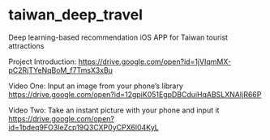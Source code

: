 # taiwan_deep_travel
Deep learning-based recommendation iOS APP for Taiwan tourist attractions

Project Introduction:
https://drive.google.com/open?id=1jVIqmMX-pC2RjTYeNqBoM_f7TmsX3xBu

Video One: Input an image from your phone’s library
https://drive.google.com/open?id=12gpiK051EgpDBCduiHqABSLXNAIjR66P

Video Two: Take an instant picture with your phone and input it
https://drive.google.com/open?id=1bdeq9FO3IeZcp19Q3CXP0yCPX6I04KyL
